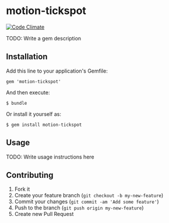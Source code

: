 # motion-tickspot

[![Code Climate](https://codeclimate.com/github/81designs/motion-tickspot.png)](https://codeclimate.com/github/81designs/motion-tickspot)

TODO: Write a gem description

## Installation

Add this line to your application's Gemfile:

    gem 'motion-tickspot'

And then execute:

    $ bundle

Or install it yourself as:

    $ gem install motion-tickspot

## Usage

TODO: Write usage instructions here

## Contributing

1. Fork it
2. Create your feature branch (`git checkout -b my-new-feature`)
3. Commit your changes (`git commit -am 'Add some feature'`)
4. Push to the branch (`git push origin my-new-feature`)
5. Create new Pull Request
